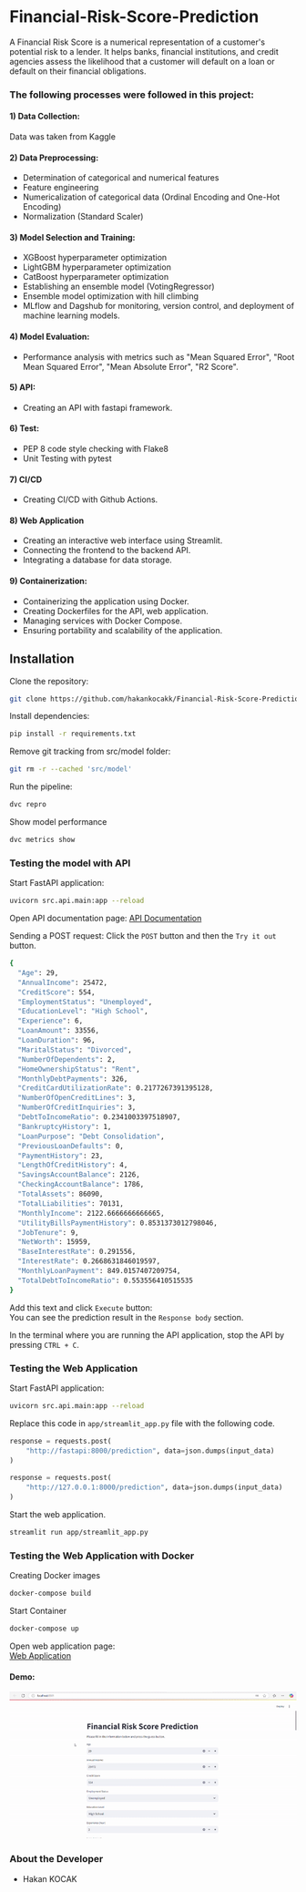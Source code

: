 # Financial-Risk-Score-Prediction
A Financial Risk Score is a numerical representation of a customer's potential risk to a lender. It helps banks, financial institutions, and credit agencies assess the likelihood that a customer will default on a loan or default on their financial obligations. 

### The following processes were followed in this project:

#### 1) Data Collection:
Data was taken from Kaggle

#### 2) Data Preprocessing:
- Determination of categorical and numerical features
- Feature engineering
- Numericalization of categorical data (Ordinal Encoding and One-Hot Encoding)
- Normalization (Standard Scaler)

#### 3) Model Selection and Training:

- XGBoost hyperparameter optimization
- LightGBM hyperparameter optimization
- CatBoost hyperparameter optimization
- Establishing an ensemble model (VotingRegressor)
- Ensemble model optimization with hill climbing
- MLflow and Dagshub for monitoring, version control, and deployment of machine learning models.

#### 4) Model Evaluation:
- Performance analysis with metrics such as "Mean Squared Error", "Root Mean Squared Error", "Mean Absolute Error", "R2 Score".

#### 5) API:
- Creating an API with fastapi framework.

#### 6) Test:
- PEP 8 code style checking with Flake8
- Unit Testing with pytest

#### 7) CI/CD
- Creating CI/CD with Github Actions.

#### 8) Web Application
- Creating an interactive web interface using Streamlit.
- Connecting the frontend to the backend API.
- Integrating a database for data storage.

#### 9) Containerization:
- Containerizing the application using Docker.
- Creating Dockerfiles for the API, web application.
- Managing services with Docker Compose.
- Ensuring portability and scalability of the application.


## Installation

Clone the repository:
```bash
git clone https://github.com/hakankocakk/Financial-Risk-Score-Prediction.git
```

Install dependencies:
```bash
pip install -r requirements.txt
```

Remove git tracking from src/model folder:
```bash
git rm -r --cached 'src/model'
```

Run the pipeline:
```bash
dvc repro
```

Show model performance
```bash
dvc metrics show
```

### Testing the model with API
Start FastAPI application:
```bash
uvicorn src.api.main:app --reload
```
Open API documentation page:
[API Documentation](http://127.0.0.1:8000/docs)  

Sending a POST request:
Click the `POST` button and then the `Try it out` button.  
```bash
{
  "Age": 29,
  "AnnualIncome": 25472,
  "CreditScore": 554,
  "EmploymentStatus": "Unemployed",
  "EducationLevel": "High School",
  "Experience": 6,
  "LoanAmount": 33556,
  "LoanDuration": 96,
  "MaritalStatus": "Divorced",
  "NumberOfDependents": 2,
  "HomeOwnershipStatus": "Rent",
  "MonthlyDebtPayments": 326,
  "CreditCardUtilizationRate": 0.2177267391395128,
  "NumberOfOpenCreditLines": 3,
  "NumberOfCreditInquiries": 3,
  "DebtToIncomeRatio": 0.2341003397518907,
  "BankruptcyHistory": 1,
  "LoanPurpose": "Debt Consolidation",
  "PreviousLoanDefaults": 0,
  "PaymentHistory": 23,
  "LengthOfCreditHistory": 4,
  "SavingsAccountBalance": 2126,
  "CheckingAccountBalance": 1786,
  "TotalAssets": 86090,
  "TotalLiabilities": 70131,
  "MonthlyIncome": 2122.6666666666665,
  "UtilityBillsPaymentHistory": 0.8531373012798046,
  "JobTenure": 9,
  "NetWorth": 15959,
  "BaseInterestRate": 0.291556,
  "InterestRate": 0.2668631846019597,
  "MonthlyLoanPayment": 849.0157407209754,
  "TotalDebtToIncomeRatio": 0.553556410515535
}
```
Add this text and click `Execute` button:  
You can see the prediction result in the `Response body` section.

In the terminal where you are running the API application, stop the API by pressing `CTRL + C`.

### Testing the Web Application

Start FastAPI application:
```bash
uvicorn src.api.main:app --reload
```

Replace this code in `app/streamlit_app.py` file with the following code.
```python
response = requests.post(
    "http://fastapi:8000/prediction", data=json.dumps(input_data)
)
```

```python
response = requests.post(
    "http://127.0.0.1:8000/prediction", data=json.dumps(input_data)
)
```

Start the web application.
```bash
streamlit run app/streamlit_app.py
```


### Testing the Web Application with Docker

Creating Docker images
```bash
docker-compose build
```

Start Container
```bash
docker-compose up
```
Open web application page:  
[Web Application](http://localhost:8001/)  


#### Demo:

![Demo GIF](reports/demo.gif)

### **About the Developer**
- Hakan KOCAK




